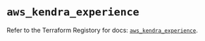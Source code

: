 # `aws_kendra_experience`

Refer to the Terraform Registory for docs: [`aws_kendra_experience`](https://registry.terraform.io/providers/hashicorp/aws/5.16.0/docs/resources/kendra_experience).
